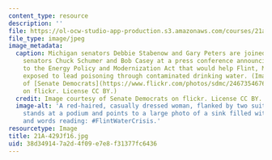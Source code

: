 ```yaml
---
content_type: resource
description: ''
file: https://ol-ocw-studio-app-production.s3.amazonaws.com/courses/21a-429j-environmental-conflict-fall-2016/38d349147a2d4f09e7e8f31377fc6436_21A-429Jf16.jpg
file_type: image/jpeg
image_metadata:
  caption: Michigan senators Debbie Stabenow and Gary Peters are joined by fellow
    senators Chuck Schumer and Bob Casey at a press conference announcing an amendment
    to the Energy Policy and Modernization Act that would help Flint, Michigan families
    exposed to lead poisoning through contaminated drinking water. (Image courtesy
    of [Senate Democrats](https://www.flickr.com/photos/sdmc/24673546765/in/photolist-SF2Sn8-DAiXFv-Dy15z9-DAjj7k-D2PB1z-DAjnQH-D9cxBw-Ds41cX-D2PFoT-CnKzFR-CnKzGc-CT2iW5-DpUt2u-Ds3pbz-D9ckJy-CCNBbQ-D2PGBz-D9cBpw-CCNo4h-D2PziB-Ds3WZp-CCNMoJ-D9cQrU-DpUHN3-DAjkmp-D2PZHP-CCVrY6-DAj2oa-D9cj99-DxZXeh)
    on flickr. License CC BY.)
  credit: Image courtesy of Senate Democrats on flickr. License CC BY.
  image-alt: 'A red-haired, casually dressed woman, flanked by two suit-wearing gentlemen,
    stands at a podium and points to a large photo of a sink filled with dirty water
    and words reading: #FlintWaterCrisis.'
resourcetype: Image
title: 21A-429Jf16.jpg
uid: 38d34914-7a2d-4f09-e7e8-f31377fc6436
---
```


